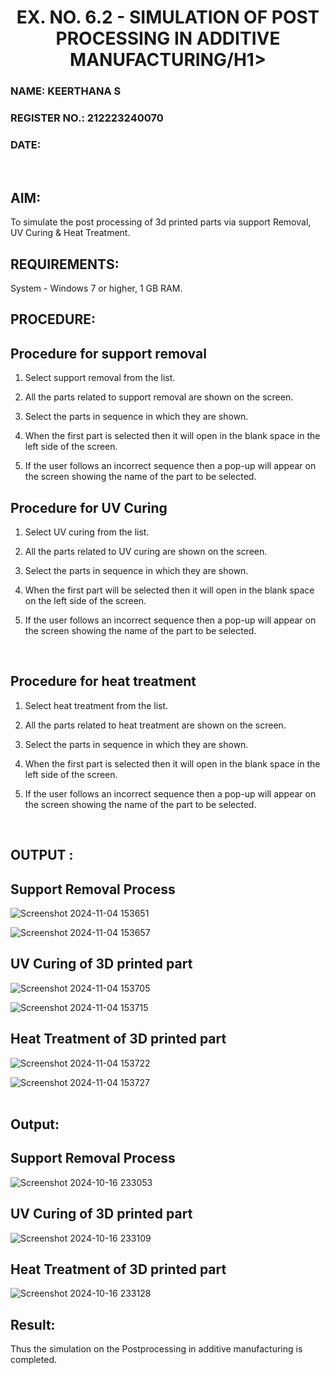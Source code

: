 <H1 ALIGN =CENTER>EX. NO. 6.2 - SIMULATION OF POST PROCESSING IN ADDITIVE MANUFACTURING/H1>
<H3>NAME: KEERTHANA S</H3>
<H3>REGISTER NO.: 212223240070</H3>
<H3>DATE:</H3>
<br>
  
## AIM: 
 To simulate the post processing of 3d printed parts via support Removal, UV Curing & Heat Treatment.
<br>

## REQUIREMENTS:
 System - Windows 7 or higher, 1 GB RAM.
<br>

## PROCEDURE:

## Procedure for support removal
 1.	Select support removal from the list.

 2.	All the parts related to support removal are shown on the screen.

 3.	Select the parts in sequence in which they are shown.

 4.	When the first part is selected then it will open in the blank space in the left side of the screen.

 5.	If the user follows an incorrect sequence then a pop-up will appear on the screen showing the name of the part to be selected.

## Procedure for UV Curing
 1.	Select UV curing from the list.

 2.	All the parts related to UV curing are shown on the screen.

 3.	Select the parts in sequence in which they are shown.

 4.	When the first part will be selected then it will open in the blank space on the left side of the screen.

 5.	If the user follows an incorrect sequence then a pop-up will appear on the screen showing the name of the part to be selected.
<br>

## Procedure for heat treatment
 1.	Select heat treatment from the list.

 2.	All the parts related to heat treatment are shown on the screen.

 3.	Select the parts in sequence in which they are shown.

 4.	When the first part is selected then it will open in the blank space in the left side of the screen.

 5.	If the user follows an incorrect sequence then a pop-up will appear on the screen showing the name of the part to be selected.
<br>

## OUTPUT :

## Support Removal Process
![Screenshot 2024-11-04 153651](https://github.com/user-attachments/assets/7720790b-b116-4413-8f93-82a03115a232)

![Screenshot 2024-11-04 153657](https://github.com/user-attachments/assets/723040e8-a5a3-4a09-9ea7-37383fe6d62f)

## UV Curing of 3D printed part

![Screenshot 2024-11-04 153705](https://github.com/user-attachments/assets/ea176a71-3952-4008-9b52-b140a5a4d8ca)

![Screenshot 2024-11-04 153715](https://github.com/user-attachments/assets/f0643907-e007-48de-97b9-6105b66c4055)


## Heat Treatment of 3D printed part
![Screenshot 2024-11-04 153722](https://github.com/user-attachments/assets/59b272e0-75d7-4f9e-99dd-9f7b613d42c7)


![Screenshot 2024-11-04 153727](https://github.com/user-attachments/assets/2a67aabe-c7e5-4569-a90f-ff75ed57925f)
<br>
<br>

## Output:

## Support Removal Process
![Screenshot 2024-10-16 233053](https://github.com/user-attachments/assets/f0245de4-ea95-4d9d-a8f4-d6a78c6f8bff)

## UV Curing of 3D printed part
![Screenshot 2024-10-16 233109](https://github.com/user-attachments/assets/3d049812-adc3-4de8-8f51-08d4616fa28c)

## Heat Treatment of 3D printed part
![Screenshot 2024-10-16 233128](https://github.com/user-attachments/assets/26a71855-fe45-4703-be18-758e58f579f5)
<br>

## Result: 
 Thus the simulation on the Postprocessing in additive manufacturing is completed.
